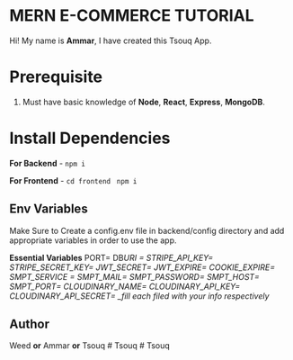 # MERN E-COMMERCE TUTORIAL

Hi! My name is **Ammar**, I have created this Tsouq App.

# Prerequisite

1.  Must have basic knowledge of **Node**, **React**, **Express**, **MongoDB**.

# Install Dependencies

**For Backend** - `npm i`

**For Frontend** - `cd frontend` ` npm i`

## Env Variables

Make Sure to Create a config.env file in backend/config directory and add appropriate variables in order to use the app.

**Essential Variables**
PORT=
DB*URI =
STRIPE_API_KEY=
STRIPE_SECRET_KEY=
JWT_SECRET=
JWT_EXPIRE=
COOKIE_EXPIRE=
SMPT_SERVICE =
SMPT_MAIL=
SMPT_PASSWORD=
SMPT_HOST=
SMPT_PORT=
CLOUDINARY_NAME=
CLOUDINARY_API_KEY=
CLOUDINARY_API_SECRET=
\_fill each filed with your info respectively*

## Author

Weed **or** Ammar **or** Tsouq
#   T s o u q  
 # Tsouq
